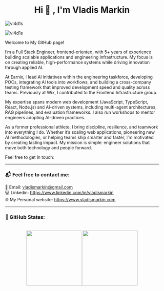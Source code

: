 <h1 align="center">Hi 👋 , I'm Vladis Markin</h1>

<p align="left"> <img src="https://komarev.com/ghpvc/?username=vl4d1s&label=Profile%20views&color=0e75b6&style=flat" alt="vl4d1s" /> </p>

<p align="left"><img src="https://github-profile-trophy.vercel.app/?username=vl4d1s&margin-w=15&no-bg=true&rank=SECRET,SSS,SS,S,AAA,AA,A,B,C" alt="vl4d1s" /></a> </p>

Welcome to My GitHub page!

I’m a Full Stack Engineer, frontend-oriented, with 5+ years of experience building scalable applications and engineering infrastructure. My focus is on creating reliable, high-performance systems while driving innovation through applied AI.

At Earnix, I lead AI initiatives within the engineering taskforce, developing POCs, integrating AI tools into workflows, and building a cross-company testing framework that improved development speed and quality across teams. Previously at Wix, I contributed to the Frontend Infrastructure group.

My expertise spans modern web development (JavaScript, TypeScript, React, Node.js) and AI-driven systems, including multi-agent architectures, RAG pipelines, and evaluation frameworks. I also run workshops to mentor engineers adopting AI-driven practices.

As a former professional athlete, I bring discipline, resilience, and teamwork into everything I do. Whether it’s scaling web applications, pioneering new AI methodologies, or helping teams ship smarter and faster, I’m motivated by creating lasting impact. My mission is simple: engineer solutions that move both technology and people forward.

Feel free to get in touch:

---

### 📬 Feel free to contact me:

📧 Email: vladismarkin@gmail.com <br/>
💻 Linkedin: https://www.linkedin.com/in/vladismarkin <br/>
🌐 My Personal website: https://www.vladismarkin.com

---

### 🏅 GitHub States:

<p align="center"><br>
<a href="https://github.com/Vl4d1s">
  <img height="180em" src="https://github-readme-stats-eight-theta.vercel.app/api?username=Vl4d1s&show_icons=true&theme=algolia&include_all_commits=true&count_private=true"/>
  <img height="180em" src="https://github-readme-stats-eight-theta.vercel.app/api/top-langs/?username=Vl4d1s&layout=compact&langs_count=8&theme=algolia"/>
</a>
</p>
